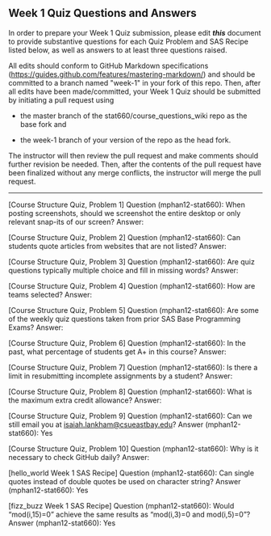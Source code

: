 ## Week 1 Quiz Questions and Answers

In order to prepare your Week 1 Quiz submission, please edit ***this*** document to provide substantive questions for each Quiz Problem and SAS Recipe listed below, as well as answers to at least three questions raised.

All edits should conform to GitHub Markdown specifications (https://guides.github.com/features/mastering-markdown/) and should be committed to a branch named "week-1" in your fork of this repo. Then, after all edits have been made/committed, your Week 1 Quiz should be submitted by initiating a pull request using

- the master branch of the stat660/course_questions_wiki repo as the base fork and

- the week-1 branch of your version of the repo as the head fork.

The instructor will then review the pull request and make comments should further revision be needed. Then, after the contents of the pull request have been finalized without any merge conflicts, the instructor will merge the pull request.



********************************************************************************



[Course Structure Quiz, Problem 1]
Question (mphan12-stat660): When posting screenshots, should we screenshot the entire desktop or only relevant snap-its of our screen?
Answer: 



[Course Structure Quiz, Problem 2]
Question (mphan12-stat660): Can students quote articles from websites that are not listed?
Answer: 



[Course Structure Quiz, Problem 3]
Question (mphan12-stat660): Are quiz questions typically multiple choice and fill in missing words?
Answer: 



[Course Structure Quiz, Problem 4]
Question (mphan12-stat660): How are teams selected?
Answer: 



[Course Structure Quiz, Problem 5]
Question (mphan12-stat660): Are some of the weekly quiz questions taken from prior SAS Base Programming Exams?
Answer: 



[Course Structure Quiz, Problem 6]
Question (mphan12-stat660): In the past, what percentage of students get A+ in this course?
Answer: 



[Course Structure Quiz, Problem 7]
Question (mphan12-stat660): Is there a limit in resubmitting incomplete assignments by a student?
Answer: 



[Course Structure Quiz, Problem 8]
Question (mphan12-stat660): What is the maximum extra credit allowance?
Answer: 



[Course Structure Quiz, Problem 9]
Question (mphan12-stat660): Can we still email you at isaiah.lankham@csueastbay.edu?
Answer (mphan12-stat660): Yes



[Course Structure Quiz, Problem 10]
Question (mphan12-stat660): Why is it necessary to check GitHub daily?
Answer: 



[hello_world Week 1 SAS Recipe]
Question (mphan12-stat660): Can single quotes instead of double quotes be used on character string?
Answer (mphan12-stat660): Yes



[fizz_buzz Week 1 SAS Recipe]
Question (mphan12-stat660): Would “mod(i,15)=0” achieve the same results as “mod(i,3)=0 and mod(i,5)=0”?
Answer (mphan12-stat660): Yes


